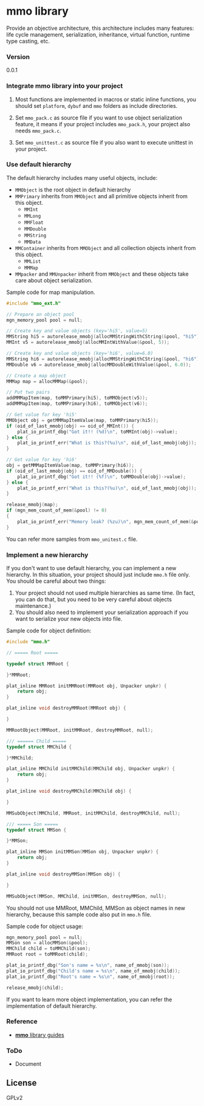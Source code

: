 # **mmo** library
Provide an objective architecture, this architecture includes many features:
life cycle management, serialization, inheritance, virtual function, runtime type casting, etc.

### Version
0.0.1

### Integrate **mmo** library into your project
1. Most functions are implemented in macros or static inline functions, you should set `platform`, `dybuf` and `mmo`
   folders as include directories.

2. Set `mmo_pack.c` as source file if you want to use object serialization feature, it means if your project includes
   `mmo_pack.h`, your project also needs `mmo_pack.c`.
   
3. Set `mmo_unittest.c` as source file if you also want to execute unittest in your project.

### Use default hierarchy
The default hierarchy includes many useful objects, include: 
* `MMObject` is the root object in default hierarchy
* `MMPrimary` inherits from `MMObject` and all primitive objects inherit from this object.
    * `MMInt`
    * `MMLong`
    * `MMFloat`
    * `MMDouble`
    * `MMString`
    * `MMData`
* `MMContainer` inherits from `MMObject` and all collection objects inherit from this object.
    * `MMList`
    * `MMMap`
* `MMpacker` and `MMUnpacker` inherit from `MMObject` and these objects take care about object serialization.

Sample code for map manipulation.
```C
#include "mmo_ext.h"

// Prepare an object pool
mgn_memory_pool pool = null;

// Create key and value objects (key='hi5', value=5)
MMString hi5 = autorelease_mmobj(allocMMStringWithCString(&pool, "hi5"));
MMInt v5 = autorelease_mmobj(allocMMIntWithValue(&pool, 5));

// Create key and value objects (key='hi6', value=6.0)
MMString hi6 = autorelease_mmobj(allocMMStringWithCString(&pool, "hi6"));
MMDouble v6 = autorelease_mmobj(allocMMDoubleWithValue(&pool, 6.0));

// Create a map object
MMMap map = allocMMMap(&pool);

// Put two pairs
addMMMapItem(map, toMMPrimary(hi5), toMMObject(v5));
addMMMapItem(map, toMMPrimary(hi6), toMMObject(v6));

// Get value for key 'hi5'
MMObject obj = getMMMapItemValue(map, toMMPrimary(hi5));
if (oid_of_last_mmobj(obj) == oid_of_MMInt()) {
    plat_io_printf_dbg("Got it!! (%d)\n", toMMInt(obj)->value);
} else {
    plat_io_printf_err("What is this?(%u)\n", oid_of_last_mmobj(obj));
}

// Get value for key 'hi6'
obj = getMMMapItemValue(map, toMMPrimary(hi6));
if (oid_of_last_mmobj(obj) == oid_of_MMDouble()) {
    plat_io_printf_dbg("Got it!! (%f)\n", toMMDouble(obj)->value);
} else {
    plat_io_printf_err("What is this?(%u)\n", oid_of_last_mmobj(obj));
}

release_mmobj(map);
if (mgn_mem_count_of_mem(&pool) != 0)
{
    plat_io_printf_err("Memory leak? (%zu)\n", mgn_mem_count_of_mem(&pool));
}

```

You can refer more samples from `mmo_unitest.c` file.


### Implement a new hierarchy
If you don't want to use default hierarchy, you can implement a new hierarchy. In this situation, your project should
just include `mmo.h` file only. You should be careful about two things:
1. Your project should not used multiple hierarchies as same time. (In fact, you can do that, but you need to be very
   careful about objects maintenance.)
2. You should also need to implement your serialization approach if you want to serialize your new objects into file.

Sample code for object definition:
```c
#include "mmo.h"

// ===== Root =====

typedef struct MMRoot {

}*MMRoot;

plat_inline MMRoot initMMRoot(MMRoot obj, Unpacker unpkr) {
    return obj;
}

plat_inline void destroyMMRoot(MMRoot obj) {

}

MMRootObject(MMRoot, initMMRoot, destroyMMRoot, null);

/// ====== Child =====
typedef struct MMChild {

}*MMChild;

plat_inline MMChild initMMChild(MMChild obj, Unpacker unpkr) {
    return obj;
}

plat_inline void destroyMMChild(MMChild obj) {

}

MMSubObject(MMChild, MMRoot, initMMChild, destroyMMChild, null);

/// ===== Son =====
typedef struct MMSon {

}*MMSon;

plat_inline MMSon initMMSon(MMSon obj, Unpacker unpkr) {
    return obj;
}

plat_inline void destroyMMSon(MMSon obj) {

}

MMSubObject(MMSon, MMChild, initMMSon, destroyMMSon, null);

```

You should not use MMRoot, MMChild, MMSon as object names in new hierarchy, because this sample code also put in `mmo.h` file.

Sample code for object usage:
```C
mgn_memory_pool pool = null;
MMSon son = allocMMSon(&pool);
MMChild child = toMMChild(son);
MMRoot root = toMMRoot(child);

plat_io_printf_dbg("Son's name = %s\n", name_of_mmobj(son));
plat_io_printf_dbg("Child's name = %s\n", name_of_mmobj(child));
plat_io_printf_dbg("Root's name = %s\n", name_of_mmobj(root));

release_mmobj(child);
```

If you want to learn more object implementation, you can refer the implementation of default hierarchy.

### Reference
* [**mmo** library guides](./GUIDES.md)

### ToDo
- Document

License
---
GPLv2
